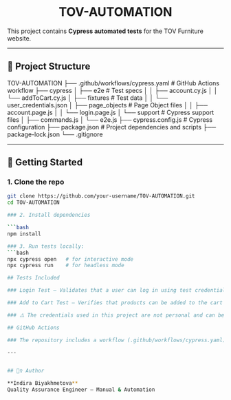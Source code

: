<div align="center">
  <h1>TOV-AUTOMATION</h1>
</div>

This project contains **Cypress automated tests** for the TOV Furniture website.

---

## 📂 Project Structure

TOV-AUTOMATION
├── .github/workflows/cypress.yaml # GitHub Actions workflow
├── cypress
│ ├── e2e # Test specs
│ │ ├── account.cy.js
│ │ └── addToCart.cy.js
│ ├── fixtures # Test data
│ │ └── user_credentials.json
│ ├── page_objects # Page Object files
│ │ ├── account.page.js
│ │ └── login.page.js
│ └── support # Cypress support files
│ ├── commands.js
│ └── e2e.js
├── cypress.config.js # Cypress configuration
├── package.json # Project dependencies and scripts
├── package-lock.json
└── .gitignore

---

## 🚀 Getting Started

### 1. Clone the repo
```bash
git clone https://github.com/your-username/TOV-AUTOMATION.git
cd TOV-AUTOMATION

### 2. Install dependencies

```bash
npm install

### 3. Run tests locally:
```bash
npx cypress open   # for interactive mode
npx cypress run    # for headless mode

## Tests Included

### Login Test – Validates that a user can log in using test credentials from cypress/fixtures/user_credentials.json.

### Add to Cart Test – Verifies that products can be added to the cart and that prices display correctly.

### ⚠️ The credentials used in this project are not personal and can be used for demonstration purposes.

## GitHub Actions

### The repository includes a workflow (.github/workflows/cypress.yaml) to automatically run Cypress tests on every push and can also be triggered manually using workflow_dispatch.

---


## 🙋‍♀️ Author

**Indira Biyakhmetova**
Quality Assurance Engineer — Manual & Automation